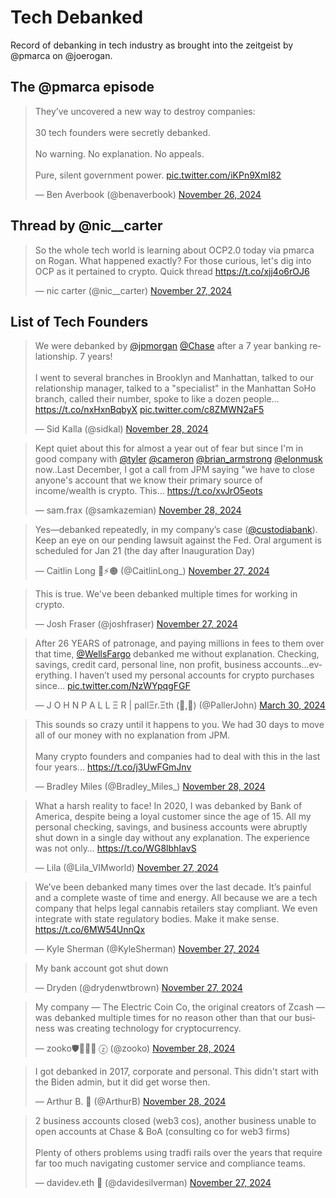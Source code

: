 # Tech Debanked
Record of debanking in tech industry as brought into the zeitgeist by @pmarca on @joerogan.

## The @pmarca episode

<blockquote class="twitter-tweet"><p lang="en" dir="ltr">They’ve uncovered a new way to destroy companies:<br><br>30 tech founders were secretly debanked.<br><br>No warning. No explanation. No appeals.<br><br>Pure, silent government power. <a href="https://t.co/iKPn9XmI82">pic.twitter.com/iKPn9XmI82</a></p>&mdash; Ben Averbook (@benaverbook) <a href="https://twitter.com/benaverbook/status/1861511171951542552?ref_src=twsrc%5Etfw">November 26, 2024</a></blockquote> <script async src="https://platform.twitter.com/widgets.js" charset="utf-8"></script>

## Thread by @nic__carter

<blockquote class="twitter-tweet"><p lang="en" dir="ltr">So the whole tech world is learning about OCP2.0 today via pmarca on Rogan. What happened exactly? For those curious, let&#39;s dig into OCP as it pertained to crypto. Quick thread <a href="https://t.co/xjj4o6rOJ6">https://t.co/xjj4o6rOJ6</a></p>&mdash; nic carter (@nic__carter) <a href="https://twitter.com/nic__carter/status/1861748485424316627?ref_src=twsrc%5Etfw">November 27, 2024</a></blockquote> <script async src="https://platform.twitter.com/widgets.js" charset="utf-8"></script>

## List of Tech Founders

<blockquote class="twitter-tweet"><p lang="en" dir="ltr">We were debanked by <a href="https://twitter.com/jpmorgan?ref_src=twsrc%5Etfw">@jpmorgan</a> <a href="https://twitter.com/Chase?ref_src=twsrc%5Etfw">@Chase</a> after a 7 year banking relationship. 7 years!<br><br>I went to several branches in Brooklyn and Manhattan, talked to our relationship manager, talked to a &quot;specialist&quot; in the Manhattan SoHo branch, called their number, spoke to like a dozen people… <a href="https://t.co/nxHxnBqbyX">https://t.co/nxHxnBqbyX</a> <a href="https://t.co/c8ZMWN2aF5">pic.twitter.com/c8ZMWN2aF5</a></p>&mdash; Sid Kalla (@sidkal) <a href="https://twitter.com/sidkal/status/1862117529667199033?ref_src=twsrc%5Etfw">November 28, 2024</a></blockquote> <script async src="https://platform.twitter.com/widgets.js" charset="utf-8"></script>

<blockquote class="twitter-tweet"><p lang="en" dir="ltr">Kept quiet about this for almost a year out of fear but since I&#39;m in good company with <a href="https://twitter.com/tyler?ref_src=twsrc%5Etfw">@tyler</a> <a href="https://twitter.com/cameron?ref_src=twsrc%5Etfw">@cameron</a> <a href="https://twitter.com/brian_armstrong?ref_src=twsrc%5Etfw">@brian_armstrong</a> <a href="https://twitter.com/elonmusk?ref_src=twsrc%5Etfw">@elonmusk</a> now..Last December, I got a call from JPM saying &quot;we have to close anyone&#39;s account that we know their primary source of income/wealth is crypto. This… <a href="https://t.co/xvJrO5eots">https://t.co/xvJrO5eots</a></p>&mdash; sam.frax (@samkazemian) <a href="https://twitter.com/samkazemian/status/1861956394079101391?ref_src=twsrc%5Etfw">November 28, 2024</a></blockquote> <script async src="https://platform.twitter.com/widgets.js" charset="utf-8"></script>

<blockquote class="twitter-tweet"><p lang="en" dir="ltr">Yes—debanked repeatedly, in my company’s case (<a href="https://twitter.com/custodiabank?ref_src=twsrc%5Etfw">@custodiabank</a>). Keep an eye on our pending lawsuit against the Fed. Oral argument is scheduled for Jan 21 (the day after Inauguration Day)</p>&mdash; Caitlin Long 🔑⚡️🟠 (@CaitlinLong_) <a href="https://twitter.com/CaitlinLong_/status/1861801239308021932?ref_src=twsrc%5Etfw">November 27, 2024</a></blockquote> <script async src="https://platform.twitter.com/widgets.js" charset="utf-8"></script>

<blockquote class="twitter-tweet"><p lang="en" dir="ltr">This is true. We&#39;ve been debanked multiple times for working in crypto.</p>&mdash; Josh Fraser (@joshfraser) <a href="https://twitter.com/joshfraser/status/1861650442188435475?ref_src=twsrc%5Etfw">November 27, 2024</a></blockquote> <script async src="https://platform.twitter.com/widgets.js" charset="utf-8"></script>

<blockquote class="twitter-tweet"><p lang="en" dir="ltr">After 26 YEARS of patronage, and paying millions in fees to them over that time, <a href="https://twitter.com/WellsFargo?ref_src=twsrc%5Etfw">@WellsFargo</a> debanked me without explanation. Checking, savings, credit card, personal line, non profit, business accounts…everything. I haven’t used my personal accounts for crypto purchases since… <a href="https://t.co/NzWYpqgFGF">pic.twitter.com/NzWYpqgFGF</a></p>&mdash; J O H N P A L L Ξ R | pallΞr.Ξth (🦬,🦄) (@PallerJohn) <a href="https://twitter.com/PallerJohn/status/1774097673525539214?ref_src=twsrc%5Etfw">March 30, 2024</a></blockquote> <script async src="https://platform.twitter.com/widgets.js" charset="utf-8"></script>

<blockquote class="twitter-tweet"><p lang="en" dir="ltr">This sounds so crazy until it happens to you. We had 30 days to move all of our money with no explanation from JPM. <br><br>Many crypto founders and companies had to deal with this in the last four years... <a href="https://t.co/j3UwFGmJnv">https://t.co/j3UwFGmJnv</a></p>&mdash; Bradley Miles (@Bradley_Miles_) <a href="https://twitter.com/Bradley_Miles_/status/1862122582482305289?ref_src=twsrc%5Etfw">November 28, 2024</a></blockquote> <script async src="https://platform.twitter.com/widgets.js" charset="utf-8"></script>

<blockquote class="twitter-tweet"><p lang="en" dir="ltr">What a harsh reality to face! In 2020, I was debanked by Bank of America, despite being a loyal customer since the age of 15. All my personal checking, savings, and business accounts were abruptly shut down in a single day without any explanation. The experience was not only… <a href="https://t.co/WG8lbhIavS">https://t.co/WG8lbhIavS</a></p>&mdash; Lila (@Lila_VIMworld) <a href="https://twitter.com/Lila_VIMworld/status/1861881184760045881?ref_src=twsrc%5Etfw">November 27, 2024</a></blockquote> <script async src="https://platform.twitter.com/widgets.js" charset="utf-8"></script>

<blockquote class="twitter-tweet"><p lang="en" dir="ltr">We’ve been debanked many times over the last decade. It’s painful and a complete waste of time and energy. All because we are a tech company that helps legal cannabis retailers stay compliant. We even integrate with state regulatory bodies. Make it make sense. <a href="https://t.co/6MW54UnnQx">https://t.co/6MW54UnnQx</a></p>&mdash; Kyle Sherman (@KyleSherman) <a href="https://twitter.com/KyleSherman/status/1861783711835963788?ref_src=twsrc%5Etfw">November 27, 2024</a></blockquote> <script async src="https://platform.twitter.com/widgets.js" charset="utf-8"></script>

<blockquote class="twitter-tweet"><p lang="en" dir="ltr">My bank account got shut down</p>&mdash; Dryden (@drydenwtbrown) <a href="https://twitter.com/drydenwtbrown/status/1861830205792247935?ref_src=twsrc%5Etfw">November 27, 2024</a></blockquote> <script async src="https://platform.twitter.com/widgets.js" charset="utf-8"></script>

<blockquote class="twitter-tweet"><p lang="en" dir="ltr">My company — The Electric Coin Co, the original creators of Zcash — was debanked multiple times for no reason other than that our business was creating technology for cryptocurrency.</p>&mdash; zooko🛡🦓🦓🦓 ⓩ (@zooko) <a href="https://twitter.com/zooko/status/1862215098174996891?ref_src=twsrc%5Etfw">November 28, 2024</a></blockquote> <script async src="https://platform.twitter.com/widgets.js" charset="utf-8"></script>

<blockquote class="twitter-tweet"><p lang="en" dir="ltr">I got debanked in 2017, corporate and personal. This didn&#39;t start with the Biden admin, but it did get worse then.</p>&mdash; Arthur B. 🌮 (@ArthurB) <a href="https://twitter.com/ArthurB/status/1862069991060680739?ref_src=twsrc%5Etfw">November 28, 2024</a></blockquote> <script async src="https://platform.twitter.com/widgets.js" charset="utf-8"></script>

<blockquote class="twitter-tweet"><p lang="en" dir="ltr">2 business accounts closed (web3 cos), another business unable to open accounts at Chase &amp; BoA (consulting co for web3 firms)<br><br>Plenty of others problems using tradfi rails over the years that require far too much navigating customer service and compliance teams.</p>&mdash; davidev.eth 💜 (@davidesilverman) <a href="https://twitter.com/davidesilverman/status/1861904686560739427?ref_src=twsrc%5Etfw">November 27, 2024</a></blockquote> <script async src="https://platform.twitter.com/widgets.js" charset="utf-8"></script>

